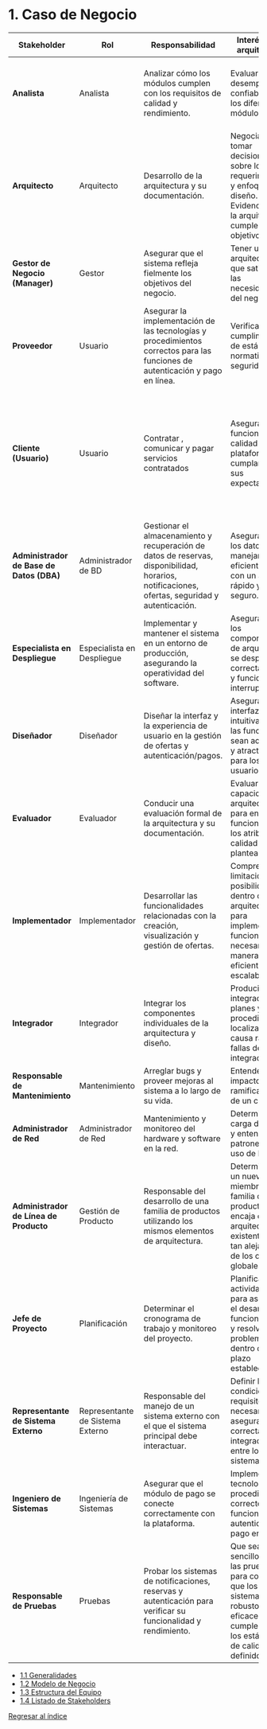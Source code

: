 # 1. Caso de Negocio

| **Stakeholder** | **Rol** | **Responsabilidad** | **Interés en la arquitectura** | **Módulos que afecta** | **Razón** |
| --- | --- | --- | --- | --- | --- |
| **Analista**                       | Analista                   | Analizar cómo los módulos cumplen con los requisitos de calidad y rendimiento.                                                                  | Evaluar el desempeño y la confiabilidad de los diferentes módulos.                                                                                                  | Gestión de reservas, Notificaciones, Analíticas y reporte, Seguridad y autenticación | Verifica la calidad del sistema en varios módulos, incluyendo funcionalidad, rendimiento y seguridad.                          |
| **Arquitecto**                       | Arquitecto                   | Desarrollo de la arquitectura y su documentación.                                                                  | Negociar y tomar decisiones sobre los requerimientos y enfoques de diseño. Evidenciar que la arquitectura cumple los objetivos.                                                                                                  | Todos los módulos | Responsable del diseño arquitectónico del sistema.                          |
| **Gestor de Negocio (Manager)**    | Gestor      | Asegurar que el sistema refleja fielmente los objetivos del negocio.    | Tener una arquitectura que satisfaga las necesidades del negocio.  | Analíticas y reporte, Seguridad y autenticación        | Impacto en la visión de negocio en relación con métricas y pago en línea.                                                    |
| **Proveedor**            | Usuario       | Asegurar la implementación de las tecnologías y procedimientos correctos para las funciones de autenticación y pago en línea.                    | Verificar el cumplimiento de estándares y normativas de seguridad.                                                                                                 | Seguridad y autenticación                             | Verificación de cumplimiento normativo y funcional en el módulo de pagos.                                                    |
| **Cliente (Usuario)**              | Usuario                    | Contratar , comunicar y pagar servicios contratados        | Asegurar que la funcionalidad y calidad de la plataforma cumplan con sus expectativas.         | Seguridad y autenticación, Perfil e información personal, Busqueda de servicios, Contacto y seguimiento de servicio, Pago, Soporte y asitencia de usuario | Interacción directa con proveedores, notificaciones y pago en línea.                                                             |
| **Administrador de Base de Datos (DBA)** | Administrador de BD        | Gestionar el almacenamiento y recuperación de datos de reservas, disponibilidad, horarios, notificaciones, ofertas, seguridad y autenticación.   | Asegurar que los datos se manejan eficientemente, con un acceso rápido y seguro.                                                                                    | Gestión de reservas, Notificaciones, Gestión de ofertas, Seguridad y autenticación, Analíticas y reporte | Responsable del manejo de datos en todos los módulos que implican almacenamiento de información y su recuperación.            |
| **Especialista en Despliegue**     | Especialista en Despliegue  | Implementar y mantener el sistema en un entorno de producción, asegurando la operatividad del software.                                          | Asegurar que los componentes de arquitectura se desplieguen correctamente y funcionen sin interrupciones.                                                           | Gestión de reservas, Notificaciones                    | Afecta el despliegue de las funcionalidades críticas del sistema.                                                            |
| **Diseñador**                      | Diseñador                  | Diseñar la interfaz y la experiencia de usuario en la gestión de ofertas y autenticación/pagos.                                                  | Asegurar que la interfaz sea intuitiva y que las funciones sean accesibles y atractivas para los usuarios.                                                          | Gestión de ofertas, Seguridad y autenticación          | Diseño de las interfaces de interacción clave para los usuarios, como ofertas y pagos.                                        |
| **Evaluador**                      | Evaluador                  | Conducir una evaluación formal de la arquitectura y su documentación.                                               | Evaluar la capacidad de la arquitectura para entregar la funcionalidad y los atributos de calidad planteados.                                                          | Todos los módulos          | Verifica si la arquitectura cumple con los requerimientos de calidad y funcionalidad definidos.                                        |
| **Implementador**                  | Implementador              | Desarrollar las funcionalidades relacionadas con la creación, visualización y gestión de ofertas.                                                | Comprender las limitaciones y posibilidades dentro de la arquitectura para implementar las funcionalidades necesarias de manera eficiente y escalable.             | Gestión de ofertas                                     | Responsable de implementar funciones en la gestión de ofertas.                                                               |
| **Integrador**                  | Integrador             | Integrar los componentes individuales de la arquitectura y diseño.                                                | Producir la integración de planes y procedimientos, localizar la causa raíz de fallas de integración.             | Todos los módulos                                     | Responsable de la integración de los componentes.                                                               |
| **Responsable de Mantenimiento**                  | Mantenimiento             | Arreglar bugs y proveer mejoras al sistema a lo largo de su vida.                                                | Entender el impacto y las ramificaciones de un cambio.             | Todos los módulos                                     | Encargado de corregir errores y aplicar mejoras en el sistema.                                                               |
| **Administrador de Red**                  | Administrador de Red            | Mantenimiento y monitoreo del hardware y software en la red.                                                | Determinar la carga de la red y entender los patrones de uso de la red.             | Todos los módulos                                     | Asegurar el correcto funcionamiento de la red que soporta la plataforma.                                                              |
| **Administrador de Línea de Producto**                  | Gestión de Producto           | Responsable del desarrollo de una familia de productos utilizando los mismos elementos de arquitectura.                                                | Determinar si un nuevo miembro de la familia de productos encaja con la arquitectura existente o qué tan alejado está de los objetivos globales.             | Todos los módulos                                     | Debe asegurar la coherencia entre productos desarrollados a partir de la misma arquitectura.                                                              |
| **Jefe de Proyecto**               | Planificación              | Determinar el cronograma de trabajo y monitoreo del proyecto.                                                                                    | Planificar las actividades para asegurar el desarrollo de funcionalidades y resolver problemas dentro del plazo establecido.                                         | Analíticas y reporte, Seguridad y autenticación        | Afecta la planificación y control del desarrollo de funcionalidades, en particular relacionadas con métricas y pagos.         |
| **Representante de Sistema Externo**          | Representante de Sistema Externo     | Responsable del manejo de un sistema externo con el que el sistema principal debe interactuar.                                                                       | Definir las condiciones y requisitos necesarios para asegurar la correcta integración entre los sistemas.                                                            | Todos los módulos                             | Garantiza que la integración con sistemas externos sea fluida y cumpla con los requisitos establecidos.                                                                  |
| **Ingeniero de Sistemas**          | Ingeniería de Sistemas     | Asegurar que el módulo de pago se conecte correctamente con la plataforma.                                                                       | Implementar las tecnologías y procedimientos correctos para funciones de autenticación y pago en línea.                                                            | Seguridad y autenticación                             | Implementación técnica del módulo de pagos y autenticación.                                                                  |
| **Responsable de Pruebas**         | Pruebas                    | Probar los sistemas de notificaciones, reservas y autenticación para verificar su funcionalidad y rendimiento.                                   | Que sea sencillo realizar las pruebas para comprobar que los sistemas son robustos, eficaces y cumplen con los estándares de calidad definidos.                     | Notificaciones, Seguridad y autenticación              | Responsable de probar la robustez de las funcionalidades clave como notificaciones y autenticación/pagos.                     |

  - [1.1 Generalidades](1.1/1.1.md)
  - [1.2 Modelo de Negocio](1.2/1.2.md)
  - [1.3 Estructura del Equipo](1.3/1.3.md)
  - [1.4 Listado de Stakeholders](1.4/1.4.md)

[Regresar al índice](../README.md)
